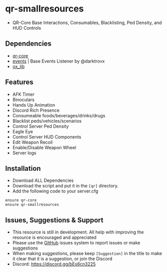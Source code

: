 # qr-smallresources
- QR-Core Base Interactions, Consumables, Blacklisting, Ped Density, and HUD Controls

## Dependencies
- [qr-core](https://github.com/QRCore-RedM-Re/qr-core)
- [events](https://github.com/darktrovx/events) | Base Events Listener by @darktrovx
- [ox_lib](https://github.com/overextended/ox_lib)

## Features
- AFK Timer
- Binoculars
- Hands Up Animation
- Discord Rich Presence
- Consumeable foods/beverages/drinks/drugs
- Blacklist peds/vehicles/scenarios
- Control Server Ped Density
- Eagle Eye
- Control Server HUD Components
- Edit Weapon Recoil
- Enable/Disable Weapon Wheel
- Server logs

## Installation
- Download ALL Dependencies
- Download the script and put it in the `[qr]` directory.
- Add the following code to your server.cfg
```
ensure qr-core
ensure qr-smallresources
```

## Issues, Suggestions & Support
* This resource is still in development. All help with improving the resource is encouraged and appreciated
* Please use the [GitHub](https://github.com/QRCore-RedM-Re) issues system to report issues or make suggestions
* When making suggestions, please keep `[Suggestion]` in the title to make it clear that it is a suggestion, or join the Discord
* Discord: https://discord.gg/bEs6cn3225
